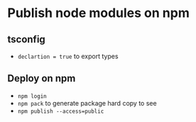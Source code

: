 # Publish node modules on npm


## tsconfig
- `declartion = true` to export types

## Deploy on npm

- `npm login`
- `npm pack` to generate package hard copy to see
- `npm publish --access=public` 
